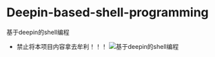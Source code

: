 # Deepin-based-shell-programming
基于deepin的shell编程
- 禁止将本项目内容拿去牟利！！！
![基于deepin的shell编程](https://github.com/user-attachments/assets/5765239b-8c39-4b8d-bd0a-577d00ab5dea)


